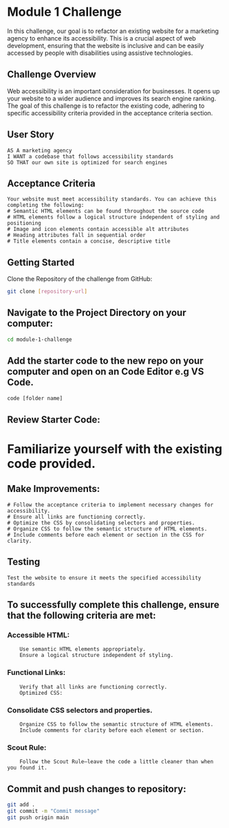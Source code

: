 # Module 1 Challenge

In this challenge, our goal is to refactor an existing website for a marketing agency to enhance its accessibility. 
This is a crucial aspect of web development, ensuring that the website is inclusive and can be easily accessed by 
people with disabilities using assistive technologies.

## Challenge Overview
Web accessibility is an important consideration for businesses. It opens up your website to a wider audience and 
improves its search engine ranking. The goal of this challenge is to refactor the existing code, adhering 
to specific accessibility criteria provided in the acceptance criteria section.

## User Story
```
AS A marketing agency
I WANT a codebase that follows accessibility standards
SO THAT our own site is optimized for search engines
```
## Acceptance Criteria
```
Your website must meet accessibility standards. You can achieve this completing the following:
# Semantic HTML elements can be found throughout the source code
# HTML elements follow a logical structure independent of styling and positioning
# Image and icon elements contain accessible alt attributes
# Heading attributes fall in sequential order
# Title elements contain a concise, descriptive title
```
## Getting Started
Clone the Repository of the challenge from GitHub:
```bash
git clone [repository-url]
```
## Navigate to the Project Directory on your computer:
```bash
cd module-1-challenge
```
## Add the starter code to the new repo on your computer and open on an Code Editor e.g VS Code.
```bash
code [folder name]
```

## Review Starter Code:
# Familiarize yourself with the existing code provided.

## Make Improvements:
```
# Follow the acceptance criteria to implement necessary changes for accessibility.
# Ensure all links are functioning correctly.
# Optimize the CSS by consolidating selectors and properties.
# Organize CSS to follow the semantic structure of HTML elements.
# Include comments before each element or section in the CSS for clarity.
```
## Testing
```
Test the website to ensure it meets the specified accessibility standards
```
## To successfully complete this challenge, ensure that the following criteria are met:
### Accessible HTML:
        Use semantic HTML elements appropriately.
        Ensure a logical structure independent of styling.
### Functional Links:
        Verify that all links are functioning correctly.
        Optimized CSS:
### Consolidate CSS selectors and properties.
        Organize CSS to follow the semantic structure of HTML elements.
        Include comments for clarity before each element or section.
### Scout Rule:
        Follow the Scout Rule—leave the code a little cleaner than when you found it.

## Commit and push changes to repository:
```bash
git add .
git commit -m "Commit message"
git push origin main
```

